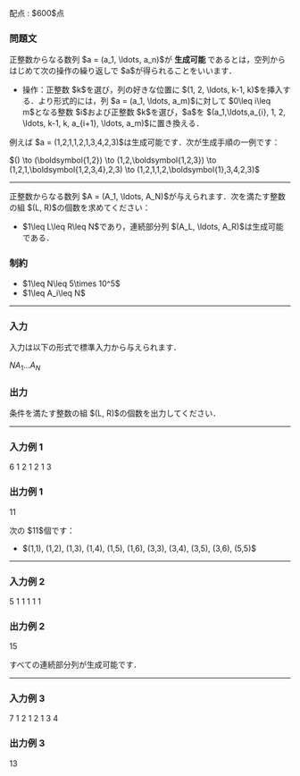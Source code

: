 
<div>

<span>

<span>

<p>
配点 : $600$点
</p>

<div>

<section>

### **問題文**

<p>
正整数からなる数列 $a = (a_1, \ldots, a_n)$が
<strong>
生成可能
</strong>
であるとは，空列からはじめて次の操作の繰り返しで $a$が得られることをいいます．
</p>

<ul>

<li>
操作：正整数 $k$を選び，列の好きな位置に $(1, 2, \ldots, k-1, k)$を挿入する．より形式的には，列 $a = (a_1, \ldots, a_m)$に対して $0\leq i\leq m$となる整数 $i$および正整数 $k$を選び，$a$を $(a_1,\ldots,a_{i}, 1, 2, \ldots, k-1, k, a_{i+1}, \ldots, a_m)$に置き換える．
</li>

</ul>

<p>
例えば $a = (1,2,1,1,2,1,3,4,2,3)$は生成可能です．次が生成手順の一例です：
</p>

<p>
$() \to (\boldsymbol{1,2}) \to (1,2,\boldsymbol{1,2,3}) \to (1,2,1,\boldsymbol{1,2,3,4},2,3) \to (1,2,1,1,2,\boldsymbol{1},3,4,2,3)$
</p>

---

<p>
正整数からなる数列 $A = (A_1, \ldots, A_N)$が与えられます．次を満たす整数の組 $(L, R)$の個数を求めてください：
</p>

<ul>

<li>
$1\leq L\leq R\leq N$であり，連続部分列 $(A_L, \ldots, A_R)$は生成可能である．
</li>

</ul>

</section>

</div>

<div>

<section>

### **制約**

<ul>

<li>
$1\leq N\leq 5\times 10^5$
</li>

<li>
$1\leq A_i\leq N$
</li>

</ul>

</section>

</div>

---

<div>

<div>

<section>

### **入力**

<p>
入力は以下の形式で標準入力から与えられます．
</p>

<div>

$N$$A_1$$\ldots$$A_N$
</div>

</section>

</div>

<div>

<section>

### **出力**

<p>
条件を満たす整数の組 $(L, R)$の個数を出力してください．
</p>

</section>

</div>

</div>

---

<div>

<section>

### **入力例 1**

<div>

6
1 2 1 2 1 3

</div>

</section>

</div>

<div>

<section>

### **出力例 1**

<div>

11

</div>

<p>
次の $11$個です：
</p>

<ul>

<li>
$(1,1), (1,2), (1,3), (1,4), (1,5), (1,6), (3,3), (3,4), (3,5), (3,6), (5,5)$
</li>

</ul>

</section>

</div>

---

<div>

<section>

### **入力例 2**

<div>

5
1 1 1 1 1

</div>

</section>

</div>

<div>

<section>

### **出力例 2**

<div>

15

</div>

<p>
すべての連続部分列が生成可能です．
</p>

</section>

</div>

---

<div>

<section>

### **入力例 3**

<div>

7
1 2 1 2 1 3 4

</div>

</section>

</div>

<div>

<section>

### **出力例 3**

<div>

13

</div>

</section>

</div>

</span>

</span>

</div>
